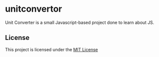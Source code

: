 # unitconvertor
Unit Converter is a small Javascript-based project done to learn about JS.

## License
This project is licensed under the [MIT License](https://choosealicense.com/licenses/mit/)

